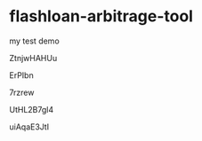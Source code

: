 # flashloan-arbitrage-tool
my test demo
















ZtnjwHAHUu








ErPIbn




7rzrew


UtHL2B7gl4

uiAqaE3JtI
